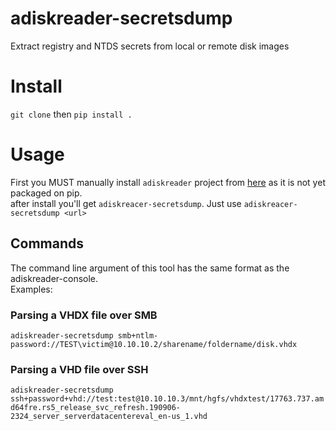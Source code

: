 # adiskreader-secretsdump
Extract registry and NTDS secrets from local or remote disk images

# Install
`git clone` then `pip install .`

# Usage
First you MUST manually install `adiskreader` project from [here](https://github.com/skelsec/adiskreader) as it is not yet packaged on pip.  
after install you'll get `adiskreacer-secretsdump`. Just use `adiskreacer-secretsdump <url>` 

## Commands
The command line argument of this tool has the same format as the adiskreader-console.  
Examples:

### Parsing a VHDX file over SMB
`adiskreader-secretsdump smb+ntlm-password://TEST\victim@10.10.10.2/sharename/foldername/disk.vhdx`  

### Parsing a VHD file over SSH
`adiskreader-secretsdump ssh+password+vhd://test:test@10.10.10.3/mnt/hgfs/vhdxtest/17763.737.amd64fre.rs5_release_svc_refresh.190906-2324_server_serverdatacentereval_en-us_1.vhd`  